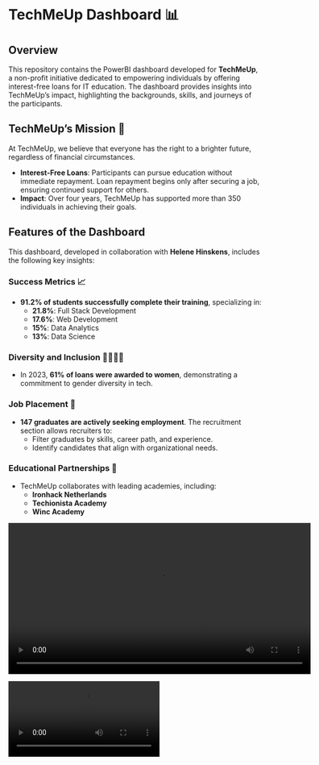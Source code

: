 # TechMeUp Dashboard 📊

## Overview
This repository contains the PowerBI dashboard developed for **TechMeUp**, a non-profit initiative dedicated to empowering individuals by offering interest-free loans for IT education. The dashboard provides insights into TechMeUp’s impact, highlighting the backgrounds, skills, and journeys of the participants.

## TechMeUp’s Mission 🌟
At TechMeUp, we believe that everyone has the right to a brighter future, regardless of financial circumstances. 

- **Interest-Free Loans**: Participants can pursue education without immediate repayment. Loan repayment begins only after securing a job, ensuring continued support for others.
- **Impact**: Over four years, TechMeUp has supported more than 350 individuals in achieving their goals.

## Features of the Dashboard
This dashboard, developed in collaboration with **Helene Hinskens**, includes the following key insights:

### Success Metrics 📈
- **91.2% of students successfully complete their training**, specializing in:
  - **21.8%**: Full Stack Development
  - **17.6%**: Web Development
  - **15%**: Data Analytics
  - **13%**: Data Science

### Diversity and Inclusion 👩‍🎓🧑‍🎓
- In 2023, **61% of loans were awarded to women**, demonstrating a commitment to gender diversity in tech.

### Job Placement 🚀
- **147 graduates are actively seeking employment**. The recruitment section allows recruiters to:
  - Filter graduates by skills, career path, and experience.
  - Identify candidates that align with organizational needs.

### Educational Partnerships 🎒
- TechMeUp collaborates with leading academies, including:
  - **Ironhack Netherlands**
  - **Techionista Academy**
  - **Winc Academy**

<video width="600" controls>
  <source src="https://github.com/elahesharifi/DashboardDuel3/raw/main/Dashboardduel3.mp4" type="video/mp4">
  Your browser does not support the video tag.
</video>



![](https://github.com/elahesharifi/DashboardDuel3/raw/main/Dashboardduel3.mp4)
